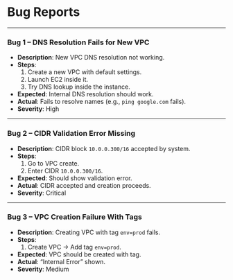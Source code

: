 # Bug Reports

---

### Bug 1 – DNS Resolution Fails for New VPC

- **Description**: New VPC DNS resolution not working.
- **Steps**:
  1. Create a new VPC with default settings.
  2. Launch EC2 inside it.
  3. Try DNS lookup inside the instance.
- **Expected**: Internal DNS resolution should work.
- **Actual**: Fails to resolve names (e.g., `ping google.com` fails).
- **Severity**: High

---

### Bug 2 – CIDR Validation Error Missing

- **Description**: CIDR block `10.0.0.300/16` accepted by system.
- **Steps**:
  1. Go to VPC create.
  2. Enter CIDR `10.0.0.300/16`.
- **Expected**: Should show validation error.
- **Actual**: CIDR accepted and creation proceeds.
- **Severity**: Critical

---

### Bug 3 – VPC Creation Failure With Tags

- **Description**: Creating VPC with tag `env=prod` fails.
- **Steps**:
  1. Create VPC → Add tag `env=prod`.
- **Expected**: VPC should be created with tag.
- **Actual**: “Internal Error” shown.
- **Severity**: Medium